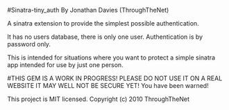 #Sinatra-tiny_auth
By Jonathan Davies (ThroughTheNet)

A sinatra extension to provide the simplest possible authentication.

It has no users database, there is only one user. Authentication is by password only.

This is intended for situations where you want to protect a simple sinatra app intended for use by just one person.

#THIS GEM IS A WORK IN PROGRESS! PLEASE DO NOT USE IT ON A REAL WEBSITE IT MAY WELL NOT BE SECURE YET!
You have been warned!

This project is MIT licensed.
Copyright (c) 2010 ThroughTheNet
